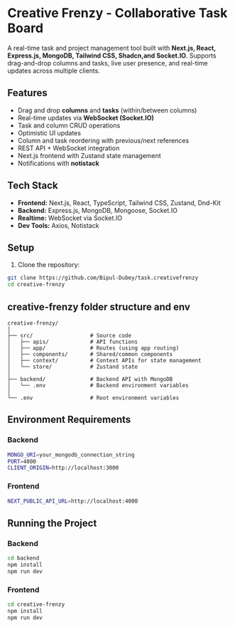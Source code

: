 # Creative Frenzy - Collaborative Task Board

A real-time task and project management tool built with **Next.js, React, Express.js, MongoDB, Tailwind CSS, Shadcn,and Socket.IO**. Supports drag-and-drop columns and tasks, live user presence, and real-time updates across multiple clients.

## Features

- Drag and drop **columns** and **tasks** (within/between columns)
- Real-time updates via **WebSocket (Socket.IO)**
- Task and column CRUD operations
- Optimistic UI updates
- Column and task reordering with previous/next references
- REST API + WebSocket integration
- Next.js frontend with Zustand state management
- Notifications with **notistack**

## Tech Stack

- **Frontend:** Next.js, React, TypeScript, Tailwind CSS, Zustand, Dnd-Kit
- **Backend:** Express.js, MongoDB, Mongoose, Socket.IO
- **Realtime:** WebSocket via Socket.IO
- **Dev Tools:** Axios, Notistack

## Setup

1. Clone the repository:

```bash
git clone https://github.com/Bipul-Dubey/task.creativefrenzy
cd creative-frenzy
```

## creative-frenzy folder structure and env

```
creative-frenzy/
│
├── src/                  # Source code
│   ├── apis/             # API functions
│   ├── app/              # Routes (using app routing)
│   ├── components/       # Shared/common components
│   ├── context/          # Context APIs for state management
│   └── store/            # Zustand state
│
├── backend/              # Backend API with MongoDB
│   └── .env              # Backend environment variables
│
└── .env                  # Root environment variables
```

## Environment Requirements
### Backend
```bash 
MONGO_URI=your_mongodb_connection_string
PORT=4000
CLIENT_ORIGIN=http://localhost:3000
```
### Frontend
```bash 
NEXT_PUBLIC_API_URL=http://localhost:4000
```

## Running the Project
### Backend
```bash 
cd backend
npm install
npm run dev
```
### Frontend
```bash 
cd creative-frenzy
npm install
npm run dev
```
